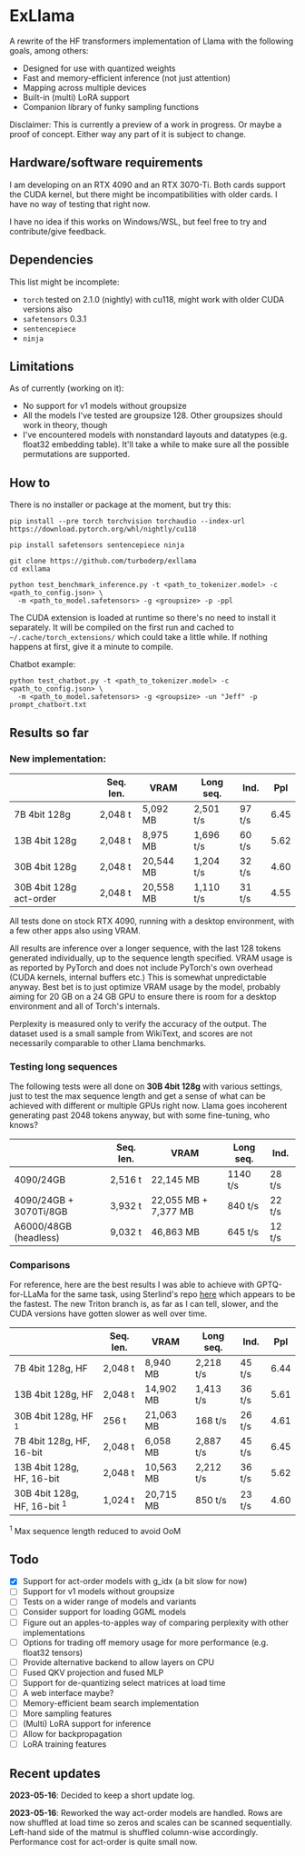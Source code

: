 # ExLlama

A rewrite of the HF transformers implementation of Llama with the following goals, among others:

* Designed for use with quantized weights
* Fast and memory-efficient inference (not just attention)
* Mapping across multiple devices
* Built-in (multi) LoRA support
* Companion library of funky sampling functions

Disclaimer: This is currently a preview of a work in progress. Or maybe a proof of concept. Either way any part of it
is subject to change.

## Hardware/software requirements

I am developing on an RTX 4090 and an RTX 3070-Ti. Both cards support the CUDA kernel, but there might be
incompatibilities with older cards. I have no way of testing that right now.

I have no idea if this works on Windows/WSL, but feel free to try and contribute/give feedback.

## Dependencies

This list might be incomplete:

* `torch` tested on 2.1.0 (nightly) with cu118, might work with older CUDA versions also
* `safetensors` 0.3.1
* `sentencepiece`
* `ninja`

## Limitations

As of currently (working on it):

- No support for v1 models without groupsize
- All the models I've tested are groupsize 128. Other groupsizes should work in theory, though
- I've encountered models with nonstandard layouts and datatypes (e.g. float32 embedding table). It'll take a while
to make sure all the possible permutations are supported.

## How to

There is no installer or package at the moment, but try this:

    pip install --pre torch torchvision torchaudio --index-url https://download.pytorch.org/whl/nightly/cu118
    
    pip install safetensors sentencepiece ninja

    git clone https://github.com/turboderp/exllama
    cd exllama

    python test_benchmark_inference.py -t <path_to_tokenizer.model> -c <path_to_config.json> \ 
      -m <path_to_model.safetensors> -g <groupsize> -p -ppl

The CUDA extension is loaded at runtime so there's no need to install it separately. It will be compiled on the first
run and cached to `~/.cache/torch_extensions/` which could take a little while. If nothing happens at first, give it
a minute to compile.

Chatbot example:

    python test_chatbot.py -t <path_to_tokenizer.model> -c <path_to_config.json> \
      -m <path_to_model.safetensors> -g <groupsize> -un "Jeff" -p prompt_chatbort.txt

## Results so far

### New implementation:
|                          | Seq. len. | VRAM      | Long seq. | Ind.   | Ppl  |
|--------------------------|-----------|-----------|-----------|--------|------|
| 7B 4bit 128g             | 2,048 t   | 5,092 MB  | 2,501 t/s | 97 t/s | 6.45 |
| 13B 4bit 128g            | 2,048 t   | 8,975 MB  | 1,696 t/s | 60 t/s | 5.62 |
| 30B 4bit 128g            | 2,048 t   | 20,544 MB | 1,204 t/s | 32 t/s | 4.60 |
| 30B 4bit 128g act-order  | 2,048 t   | 20,558 MB | 1,110 t/s | 31 t/s | 4.55 |

All tests done on stock RTX 4090, running with a desktop environment, with a few other apps also using VRAM.

All results are inference over a longer sequence, with the last 128 tokens generated individually, up to the sequence
length specified. VRAM usage is as reported by PyTorch and does not include PyTorch's own overhead (CUDA kernels,
internal buffers etc.) This is somewhat unpredictable anyway. Best bet is to just optimize VRAM usage by the model,
probably aiming for 20 GB on a 24 GB GPU to ensure there is room for a desktop environment and all of Torch's
internals.

Perplexity is measured only to verify the accuracy of the output. The dataset used is a small sample from WikiText, and
scores are not necessarily comparable to other Llama benchmarks.

### Testing long sequences
The following tests were all done on **30B 4bit 128g** with various settings, just to test the max sequence length and get a sense of what
can be achieved with different or multiple GPUs right now. Llama goes incoherent generating past 2048 tokens anyway,
but with some fine-tuning, who knows? 

|                        | Seq. len. | VRAM                 | Long seq. | Ind.   | 
|------------------------|-----------|----------------------|-----------|--------|
| 4090/24GB              | 2,516 t   | 22,145 MB            | 1140 t/s  | 28 t/s |
| 4090/24GB + 3070Ti/8GB | 3,932 t   | 22,055 MB + 7,377 MB | 840 t/s   | 22 t/s |
| A6000/48GB (headless)  | 9,032 t   | 46,863 MB            | 645 t/s   | 12 t/s |

### Comparisons

For reference, here are the best results I was able to achieve with GPTQ-for-LLaMa for the same task, using 
Sterlind's repo [here](https://github.com/sterlind/GPTQ-for-LLaMa/tree/eaa9955d8700dc8566f0c443054233e9c4503f66) which
appears to be the fastest. The new Triton branch is, as far as I can tell, slower, and the CUDA versions have gotten
slower as well over time.

|                                         | Seq. len. | VRAM          | Long seq.     | Ind.       | Ppl      |
|-----------------------------------------|-----------|---------------|---------------|------------|----------|
| 7B 4bit 128g, HF                        | 2,048 t   | 8,940 MB      | 2,218 t/s     | 45 t/s     | 6.44     |
| 13B 4bit 128g, HF                       | 2,048 t   | 14,902 MB     | 1,413 t/s     | 36 t/s     | 5.61     |
| 30B 4bit 128g, HF <sup>1</sup>          | 256 t     | 21,063 MB     | 168 t/s       | 26 t/s     | 4.61     |
| 7B 4bit 128g, HF, 16-bit                | 2,048 t   | 6,058 MB      | 2,887 t/s     | 45 t/s     | 6.45     |
| 13B 4bit 128g, HF, 16-bit               | 2,048 t   | 10,563 MB     | 2,212 t/s     | 36 t/s     | 5.62     |
| 30B 4bit 128g, HF, 16-bit <sup>1</sup>  | 1,024 t   | 20,715 MB     | 850 t/s       | 23 t/s     | 4.60     |

<sup>1</sup> Max sequence length reduced to avoid OoM

## Todo

- [x] Support for act-order models with g_idx (a bit slow for now)
- [ ] Support for v1 models without groupsize
- [ ] Tests on a wider range of models and variants
- [ ] Consider support for loading GGML models
- [ ] Figure out an apples-to-apples way of comparing perplexity with other implementations
- [ ] Options for trading off memory usage for more performance (e.g. float32 tensors)
- [ ] Provide alternative backend to allow layers on CPU
- [ ] Fused QKV projection and fused MLP
- [ ] Support for de-quantizing select matrices at load time
- [ ] A web interface maybe?
- [ ] Memory-efficient beam search implementation
- [ ] More sampling features
- [ ] (Multi) LoRA support for inference
- [ ] Allow for backpropagation
- [ ] LoRA training features

## Recent updates

**2023-05-16**: Decided to keep a short update log.

**2023-05-16**: Reworked the way act-order models are handled. Rows are now shuffled at load time so zeros and scales
can be scanned sequentially. Left-hand side of the matmul is shuffled column-wise accordingly. Performance cost for 
act-order is quite small now.